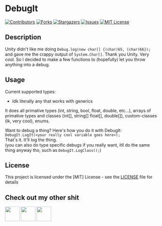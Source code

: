 # DebugIt
[![Contributors][contributors-shield]][contributors-url]
[![Forks][forks-shield]][forks-url]
[![Stargazers][stars-shield]][stars-url]
[![Issues][issues-shield]][issues-url]
[![MIT License][license-shield]][license-url]

## Description
Unity didn't like me doing `Debug.log(new char[] {(char)65, (char)66});` and gave me the crappy output of `System.Char[]`. Thank you Unity. Very cool. So I decided to make a few functions to (hopefully) let you throw anything into a debug.

## Usage
Current supported types:
* Idk literally any that works with generics

It does all primative types (int, string, bool, float, double, etc...), arrays of primative types and classes (int[], string[] float[], double[]), custom-classes (ik, very cool), enums.

Want to debug a thing? Here's how you do it with DebugIt: <br>
`DebugIt.LogIt(<your really cool variable goes here>);` <br>
That's it. It'll log the thing. <br>
(you can also do  type specific debugs if you really want, itll do the same thing anyway tho, such as `DebugIt.LogClass();`)

## License
This project is licensed under the [MIT] License - see the [LICENSE](https://github.com/ZeppelinGames/DebugIt/blob/master/LICENSE) file for details

## Check out my other shit
<a href="http://www.twitter.com/Zeppelin_Games"><img src="https://image.flaticon.com/icons/png/512/124/124021.png" width="48"></a>
<a href="https://zeppelin-games.itch.io/"><img src="https://storage.webcatalog.app/catalog/itch-io/itch-io-icon-filled.png" width="48"></a>
<a href="http://www.github.com/ZeppelinGames"><img src="https://icon-library.com/images/github-icon-png/github-icon-png-29.jpg" width="48"></a>

[contributors-shield]: https://img.shields.io/github/contributors/ZeppelinGames/DebugIt.svg?style=for-the-badge
[contributors-url]: https://github.com/ZeppelinGames/DebugIt/graphs/contributors
[forks-shield]: https://img.shields.io/github/forks/ZeppelinGames/DebugIt.svg?style=for-the-badge
[forks-url]: https://github.com/ZeppelinGames/DebugIt/network/members
[stars-shield]: https://img.shields.io/github/stars/ZeppelinGames/DebugIt.svg?style=for-the-badge
[stars-url]: https://github.com/ZeppelinGames/DebugIt/stargazers
[issues-shield]: https://img.shields.io/github/issues/ZeppelinGames/DebugIt.svg?style=for-the-badge
[issues-url]: https://github.com/ZeppelinGames/DebugIt/issues
[license-shield]: https://img.shields.io/github/license/ZeppelinGames/DebugIt.svg?style=for-the-badge
[license-url]: https://github.com/ZeppelinGames/DebugIt/blob/master/LICENSE
